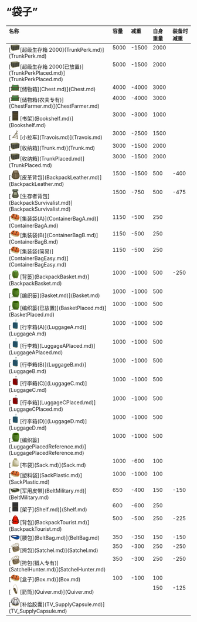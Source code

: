 # “袋子”  
<table class="table table-bordered" data-toggle="table"  ><thead style=""><tr ><th  style="text-align:left;vertical-align:top;"  >名称</th><th  style="text-align:left;vertical-align:top;"  data-sortable="true"  >容量</th><th  style="text-align:left;vertical-align:top;"  data-sortable="true"  >减重</th><th  style="text-align:left;vertical-align:top;"  data-sortable="true"  >自身重量</th><th  style="text-align:left;vertical-align:top;"  data-sortable="true"  >装备时减重</th></tr></thead><tr ><td  style="text-align:left;vertical-align:top;"  >[<div style="width:25px;display:inline-block;text-align:center"><img decoding="async" src="../wiki/Sprite/Trunk.png" href="a.md" style="max-width:25px;max-height:25px;"></div>[超级生存箱 2000](TrunkPerk.md)](TrunkPerk.md)</td><td  style="text-align:left;vertical-align:top;"  >5000</td><td  style="text-align:left;vertical-align:top;"  >-1500</td><td  style="text-align:left;vertical-align:top;"  >2000</td><td  style="text-align:left;vertical-align:top;"  ></td></tr><tr ><td  style="text-align:left;vertical-align:top;"  >[<div style="width:25px;display:inline-block;text-align:center"><img decoding="async" src="../wiki/Sprite/Trunk.png" href="a.md" style="max-width:25px;max-height:25px;"></div>[超级生存箱 2000(已放置)](TrunkPerkPlaced.md)](TrunkPerkPlaced.md)</td><td  style="text-align:left;vertical-align:top;"  >5000</td><td  style="text-align:left;vertical-align:top;"  >-1500</td><td  style="text-align:left;vertical-align:top;"  >2000</td><td  style="text-align:left;vertical-align:top;"  ></td></tr><tr ><td  style="text-align:left;vertical-align:top;"  >[<div style="width:25px;display:inline-block;text-align:center"><img decoding="async" src="../wiki/Sprite/Chest.png" href="a.md" style="max-width:25px;max-height:25px;"></div>[储物箱](Chest.md)](Chest.md)</td><td  style="text-align:left;vertical-align:top;"  >4000</td><td  style="text-align:left;vertical-align:top;"  >-4000</td><td  style="text-align:left;vertical-align:top;"  >3000</td><td  style="text-align:left;vertical-align:top;"  ></td></tr><tr ><td  style="text-align:left;vertical-align:top;"  >[<div style="width:25px;display:inline-block;text-align:center"><img decoding="async" src="../wiki/Sprite/Chest.png" href="a.md" style="max-width:25px;max-height:25px;"></div>[储物箱(农夫专有)](ChestFarmer.md)](ChestFarmer.md)</td><td  style="text-align:left;vertical-align:top;"  >4000</td><td  style="text-align:left;vertical-align:top;"  >-4000</td><td  style="text-align:left;vertical-align:top;"  >3000</td><td  style="text-align:left;vertical-align:top;"  ></td></tr><tr ><td  style="text-align:left;vertical-align:top;"  >[<div style="width:25px;display:inline-block;text-align:center"><img decoding="async" src="../wiki/Sprite/ShelvingUnit.png" href="a.md" style="max-width:25px;max-height:25px;"></div>[书架](Bookshelf.md)](Bookshelf.md)</td><td  style="text-align:left;vertical-align:top;"  >3000</td><td  style="text-align:left;vertical-align:top;"  >-3000</td><td  style="text-align:left;vertical-align:top;"  >1000</td><td  style="text-align:left;vertical-align:top;"  ></td></tr><tr ><td  style="text-align:left;vertical-align:top;"  >[<div style="width:25px;display:inline-block;text-align:center"><img decoding="async" src="../wiki/Sprite/Travois.png" href="a.md" style="max-width:25px;max-height:25px;"></div>[小拉车](Travois.md)](Travois.md)</td><td  style="text-align:left;vertical-align:top;"  >3000</td><td  style="text-align:left;vertical-align:top;"  >-2500</td><td  style="text-align:left;vertical-align:top;"  >1500</td><td  style="text-align:left;vertical-align:top;"  ></td></tr><tr ><td  style="text-align:left;vertical-align:top;"  >[<div style="width:25px;display:inline-block;text-align:center"><img decoding="async" src="../wiki/Sprite/Trunk.png" href="a.md" style="max-width:25px;max-height:25px;"></div>[收纳箱](Trunk.md)](Trunk.md)</td><td  style="text-align:left;vertical-align:top;"  >3000</td><td  style="text-align:left;vertical-align:top;"  >-1500</td><td  style="text-align:left;vertical-align:top;"  >2000</td><td  style="text-align:left;vertical-align:top;"  ></td></tr><tr ><td  style="text-align:left;vertical-align:top;"  >[<div style="width:25px;display:inline-block;text-align:center"><img decoding="async" src="../wiki/Sprite/Trunk.png" href="a.md" style="max-width:25px;max-height:25px;"></div>[收纳箱](TrunkPlaced.md)](TrunkPlaced.md)</td><td  style="text-align:left;vertical-align:top;"  >3000</td><td  style="text-align:left;vertical-align:top;"  >-1500</td><td  style="text-align:left;vertical-align:top;"  >2000</td><td  style="text-align:left;vertical-align:top;"  ></td></tr><tr ><td  style="text-align:left;vertical-align:top;"  >[<div style="width:25px;display:inline-block;text-align:center"><img decoding="async" src="../wiki/Sprite/BackpackLeather.png" href="a.md" style="max-width:25px;max-height:25px;"></div>[皮革背包](BackpackLeather.md)](BackpackLeather.md)</td><td  style="text-align:left;vertical-align:top;"  >1500</td><td  style="text-align:left;vertical-align:top;"  >-1500</td><td  style="text-align:left;vertical-align:top;"  >500</td><td  style="text-align:left;vertical-align:top;"  >-400</td></tr><tr ><td  style="text-align:left;vertical-align:top;"  >[<div style="width:25px;display:inline-block;text-align:center"><img decoding="async" src="../wiki/Sprite/BackpackBig.png" href="a.md" style="max-width:25px;max-height:25px;"></div>[生存者背包](BackpackSurvivalist.md)](BackpackSurvivalist.md)</td><td  style="text-align:left;vertical-align:top;"  >1500</td><td  style="text-align:left;vertical-align:top;"  >-750</td><td  style="text-align:left;vertical-align:top;"  >500</td><td  style="text-align:left;vertical-align:top;"  >-475</td></tr><tr ><td  style="text-align:left;vertical-align:top;"  >[<div style="width:25px;display:inline-block;text-align:center"><img decoding="async" src="../wiki/Sprite/ContainerBag.png" href="a.md" style="max-width:25px;max-height:25px;"></div>[集装袋(A)](ContainerBagA.md)](ContainerBagA.md)</td><td  style="text-align:left;vertical-align:top;"  >1150</td><td  style="text-align:left;vertical-align:top;"  >-500</td><td  style="text-align:left;vertical-align:top;"  >250</td><td  style="text-align:left;vertical-align:top;"  ></td></tr><tr ><td  style="text-align:left;vertical-align:top;"  >[<div style="width:25px;display:inline-block;text-align:center"><img decoding="async" src="../wiki/Sprite/ContainerBag.png" href="a.md" style="max-width:25px;max-height:25px;"></div>[集装袋(B)](ContainerBagB.md)](ContainerBagB.md)</td><td  style="text-align:left;vertical-align:top;"  >1150</td><td  style="text-align:left;vertical-align:top;"  >-500</td><td  style="text-align:left;vertical-align:top;"  >250</td><td  style="text-align:left;vertical-align:top;"  ></td></tr><tr ><td  style="text-align:left;vertical-align:top;"  >[<div style="width:25px;display:inline-block;text-align:center"><img decoding="async" src="../wiki/Sprite/ContainerBag.png" href="a.md" style="max-width:25px;max-height:25px;"></div>[集装袋(简易)](ContainerBagEasy.md)](ContainerBagEasy.md)</td><td  style="text-align:left;vertical-align:top;"  >1150</td><td  style="text-align:left;vertical-align:top;"  >-500</td><td  style="text-align:left;vertical-align:top;"  >250</td><td  style="text-align:left;vertical-align:top;"  ></td></tr><tr ><td  style="text-align:left;vertical-align:top;"  >[<div style="width:25px;display:inline-block;text-align:center"><img decoding="async" src="../wiki/Sprite/BasketBackpack.png" href="a.md" style="max-width:25px;max-height:25px;"></div>[背篓](BackpackBasket.md)](BackpackBasket.md)</td><td  style="text-align:left;vertical-align:top;"  >1000</td><td  style="text-align:left;vertical-align:top;"  >-1000</td><td  style="text-align:left;vertical-align:top;"  >500</td><td  style="text-align:left;vertical-align:top;"  >-250</td></tr><tr ><td  style="text-align:left;vertical-align:top;"  >[<div style="width:25px;display:inline-block;text-align:center"><img decoding="async" src="../wiki/Sprite/Basket.png" href="a.md" style="max-width:25px;max-height:25px;"></div>[编织篓](Basket.md)](Basket.md)</td><td  style="text-align:left;vertical-align:top;"  >1000</td><td  style="text-align:left;vertical-align:top;"  >-1000</td><td  style="text-align:left;vertical-align:top;"  >500</td><td  style="text-align:left;vertical-align:top;"  ></td></tr><tr ><td  style="text-align:left;vertical-align:top;"  >[<div style="width:25px;display:inline-block;text-align:center"><img decoding="async" src="../wiki/Sprite/Basket.png" href="a.md" style="max-width:25px;max-height:25px;"></div>[编织篓(已放置)](BasketPlaced.md)](BasketPlaced.md)</td><td  style="text-align:left;vertical-align:top;"  >1000</td><td  style="text-align:left;vertical-align:top;"  >-1000</td><td  style="text-align:left;vertical-align:top;"  >500</td><td  style="text-align:left;vertical-align:top;"  ></td></tr><tr ><td  style="text-align:left;vertical-align:top;"  >[<div style="width:25px;display:inline-block;text-align:center"><img decoding="async" src="../wiki/Sprite/LuggageBlue.png" href="a.md" style="max-width:25px;max-height:25px;"></div>[行李箱(A)](LuggageA.md)](LuggageA.md)</td><td  style="text-align:left;vertical-align:top;"  >1000</td><td  style="text-align:left;vertical-align:top;"  >-1000</td><td  style="text-align:left;vertical-align:top;"  >500</td><td  style="text-align:left;vertical-align:top;"  ></td></tr><tr ><td  style="text-align:left;vertical-align:top;"  >[<div style="width:25px;display:inline-block;text-align:center"><img decoding="async" src="../wiki/Sprite/LuggageBlue.png" href="a.md" style="max-width:25px;max-height:25px;"></div>[行李箱](LuggageAPlaced.md)](LuggageAPlaced.md)</td><td  style="text-align:left;vertical-align:top;"  >1000</td><td  style="text-align:left;vertical-align:top;"  >-1000</td><td  style="text-align:left;vertical-align:top;"  >500</td><td  style="text-align:left;vertical-align:top;"  ></td></tr><tr ><td  style="text-align:left;vertical-align:top;"  >[<div style="width:25px;display:inline-block;text-align:center"><img decoding="async" src="../wiki/Sprite/LuggageBlue.png" href="a.md" style="max-width:25px;max-height:25px;"></div>[行李箱(B)](LuggageB.md)](LuggageB.md)</td><td  style="text-align:left;vertical-align:top;"  >1000</td><td  style="text-align:left;vertical-align:top;"  >-1000</td><td  style="text-align:left;vertical-align:top;"  >500</td><td  style="text-align:left;vertical-align:top;"  ></td></tr><tr ><td  style="text-align:left;vertical-align:top;"  >[<div style="width:25px;display:inline-block;text-align:center"><img decoding="async" src="../wiki/Sprite/LuggageRed.png" href="a.md" style="max-width:25px;max-height:25px;"></div>[行李箱(C)](LuggageC.md)](LuggageC.md)</td><td  style="text-align:left;vertical-align:top;"  >1000</td><td  style="text-align:left;vertical-align:top;"  >-1000</td><td  style="text-align:left;vertical-align:top;"  >500</td><td  style="text-align:left;vertical-align:top;"  ></td></tr><tr ><td  style="text-align:left;vertical-align:top;"  >[<div style="width:25px;display:inline-block;text-align:center"><img decoding="async" src="../wiki/Sprite/LuggageRed.png" href="a.md" style="max-width:25px;max-height:25px;"></div>[行李箱](LuggageCPlaced.md)](LuggageCPlaced.md)</td><td  style="text-align:left;vertical-align:top;"  >1000</td><td  style="text-align:left;vertical-align:top;"  >-1000</td><td  style="text-align:left;vertical-align:top;"  >500</td><td  style="text-align:left;vertical-align:top;"  ></td></tr><tr ><td  style="text-align:left;vertical-align:top;"  >[<div style="width:25px;display:inline-block;text-align:center"><img decoding="async" src="../wiki/Sprite/LuggageBlue.png" href="a.md" style="max-width:25px;max-height:25px;"></div>[行李箱(D)](LuggageD.md)](LuggageD.md)</td><td  style="text-align:left;vertical-align:top;"  >1000</td><td  style="text-align:left;vertical-align:top;"  >-1000</td><td  style="text-align:left;vertical-align:top;"  >500</td><td  style="text-align:left;vertical-align:top;"  ></td></tr><tr ><td  style="text-align:left;vertical-align:top;"  >[<div style="width:25px;display:inline-block;text-align:center"><img decoding="async" src="../wiki/Sprite/Basket.png" href="a.md" style="max-width:25px;max-height:25px;"></div>[编织篓](LuggagePlacedReference.md)](LuggagePlacedReference.md)</td><td  style="text-align:left;vertical-align:top;"  >1000</td><td  style="text-align:left;vertical-align:top;"  >-1000</td><td  style="text-align:left;vertical-align:top;"  >500</td><td  style="text-align:left;vertical-align:top;"  ></td></tr><tr ><td  style="text-align:left;vertical-align:top;"  >[<div style="width:25px;display:inline-block;text-align:center"><img decoding="async" src="../wiki/Sprite/Sack.png" href="a.md" style="max-width:25px;max-height:25px;"></div>[布袋](Sack.md)](Sack.md)</td><td  style="text-align:left;vertical-align:top;"  >1000</td><td  style="text-align:left;vertical-align:top;"  >-600</td><td  style="text-align:left;vertical-align:top;"  >100</td><td  style="text-align:left;vertical-align:top;"  ></td></tr><tr ><td  style="text-align:left;vertical-align:top;"  >[<div style="width:25px;display:inline-block;text-align:center"><img decoding="async" src="../wiki/Sprite/ContainerBag.png" href="a.md" style="max-width:25px;max-height:25px;"></div>[塑料袋](SackPlastic.md)](SackPlastic.md)</td><td  style="text-align:left;vertical-align:top;"  >1000</td><td  style="text-align:left;vertical-align:top;"  >-1000</td><td  style="text-align:left;vertical-align:top;"  >100</td><td  style="text-align:left;vertical-align:top;"  ></td></tr><tr ><td  style="text-align:left;vertical-align:top;"  >[<div style="width:25px;display:inline-block;text-align:center"><img decoding="async" src="../wiki/Sprite/BeltMilitary.png" href="a.md" style="max-width:25px;max-height:25px;"></div>[军用皮带](BeltMilitary.md)](BeltMilitary.md)</td><td  style="text-align:left;vertical-align:top;"  >650</td><td  style="text-align:left;vertical-align:top;"  >-400</td><td  style="text-align:left;vertical-align:top;"  >150</td><td  style="text-align:left;vertical-align:top;"  >-150</td></tr><tr ><td  style="text-align:left;vertical-align:top;"  >[<div style="width:25px;display:inline-block;text-align:center"><img decoding="async" src="../wiki/Sprite/Shelf.png" href="a.md" style="max-width:25px;max-height:25px;"></div>[架子](Shelf.md)](Shelf.md)</td><td  style="text-align:left;vertical-align:top;"  >600</td><td  style="text-align:left;vertical-align:top;"  >-600</td><td  style="text-align:left;vertical-align:top;"  >250</td><td  style="text-align:left;vertical-align:top;"  ></td></tr><tr ><td  style="text-align:left;vertical-align:top;"  >[<div style="width:25px;display:inline-block;text-align:center"><img decoding="async" src="../wiki/Sprite/Backpack.png" href="a.md" style="max-width:25px;max-height:25px;"></div>[背包](BackpackTourist.md)](BackpackTourist.md)</td><td  style="text-align:left;vertical-align:top;"  >500</td><td  style="text-align:left;vertical-align:top;"  >-500</td><td  style="text-align:left;vertical-align:top;"  >250</td><td  style="text-align:left;vertical-align:top;"  >-225</td></tr><tr ><td  style="text-align:left;vertical-align:top;"  >[<div style="width:25px;display:inline-block;text-align:center"><img decoding="async" src="../wiki/Sprite/BeltBag.png" href="a.md" style="max-width:25px;max-height:25px;"></div>[腰包](BeltBag.md)](BeltBag.md)</td><td  style="text-align:left;vertical-align:top;"  >350</td><td  style="text-align:left;vertical-align:top;"  >-350</td><td  style="text-align:left;vertical-align:top;"  >150</td><td  style="text-align:left;vertical-align:top;"  >-150</td></tr><tr ><td  style="text-align:left;vertical-align:top;"  >[<div style="width:25px;display:inline-block;text-align:center"><img decoding="async" src="../wiki/Sprite/Satchel.png" href="a.md" style="max-width:25px;max-height:25px;"></div>[挎包](Satchel.md)](Satchel.md)</td><td  style="text-align:left;vertical-align:top;"  >350</td><td  style="text-align:left;vertical-align:top;"  >-300</td><td  style="text-align:left;vertical-align:top;"  >250</td><td  style="text-align:left;vertical-align:top;"  >-250</td></tr><tr ><td  style="text-align:left;vertical-align:top;"  >[<div style="width:25px;display:inline-block;text-align:center"><img decoding="async" src="../wiki/Sprite/Satchel.png" href="a.md" style="max-width:25px;max-height:25px;"></div>[挎包(猎人专有)](SatchelHunter.md)](SatchelHunter.md)</td><td  style="text-align:left;vertical-align:top;"  >350</td><td  style="text-align:left;vertical-align:top;"  >-300</td><td  style="text-align:left;vertical-align:top;"  >250</td><td  style="text-align:left;vertical-align:top;"  >-250</td></tr><tr ><td  style="text-align:left;vertical-align:top;"  >[<div style="width:25px;display:inline-block;text-align:center"><img decoding="async" src="../wiki/Sprite/ContainerBag.png" href="a.md" style="max-width:25px;max-height:25px;"></div>[盒子](Box.md)](Box.md)</td><td  style="text-align:left;vertical-align:top;"  >100</td><td  style="text-align:left;vertical-align:top;"  >-100</td><td  style="text-align:left;vertical-align:top;"  >100</td><td  style="text-align:left;vertical-align:top;"  ></td></tr><tr ><td  style="text-align:left;vertical-align:top;"  >[<div style="width:25px;display:inline-block;text-align:center"><img decoding="async" src="../wiki/Sprite/Quiver.png" href="a.md" style="max-width:25px;max-height:25px;"></div>[箭筒](Quiver.md)](Quiver.md)</td><td  style="text-align:left;vertical-align:top;"  ></td><td  style="text-align:left;vertical-align:top;"  ></td><td  style="text-align:left;vertical-align:top;"  >150</td><td  style="text-align:left;vertical-align:top;"  >-125</td></tr><tr ><td  style="text-align:left;vertical-align:top;"  >[<div style="width:25px;display:inline-block;text-align:center"><img decoding="async" src="../wiki/Sprite/TVCrate.png" href="a.md" style="max-width:25px;max-height:25px;"></div>[补给胶囊](TV_SupplyCapsule.md)](TV_SupplyCapsule.md)</td><td  style="text-align:left;vertical-align:top;"  ></td><td  style="text-align:left;vertical-align:top;"  ></td><td  style="text-align:left;vertical-align:top;"  ></td><td  style="text-align:left;vertical-align:top;"  ></td></tr></tbody></table>  
  

